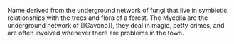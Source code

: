 Name derived from the underground network of fungi that live in symbiotic relationships with the trees and flora of a forest.
The Mycelia are the underground network of [[Gavdno]], they deal in magic, petty crimes, and are often involved whenever there are problems in the town.